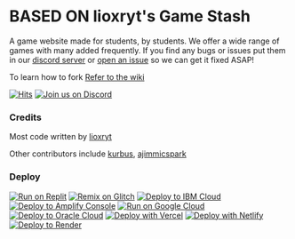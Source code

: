 # BASED ON lioxryt's Game Stash

A game website made for students, by students. We offer a wide range of games with many added frequently. If you find any bugs or issues put them in our [discord server](https://discord.gg/Qf5wmbGzk9) or [open an issue](https://github.com/lioxryt/lioxryt.github.io/issues) so we can get it fixed ASAP!

To learn how to fork [Refer to the wiki](https://github.com/lioxryt/lioxryt.github.io/wiki/Forking)

[![Hits](https://hits.seeyoufarm.com/api/count/incr/badge.svg?url=https%3A%2F%2Fgithub.com%2Flioxryt%2Flioxryt.github.io&count_bg=%23E2B726&title_bg=%23FFDD85&icon=&icon_color=%23E7E7E7&title=hits&edge_flat=false)](https://hits.seeyoufarm.com)
[![Join us on Discord](/img/D9D110E0-83DD-4047-B0F0-5EC39A0DEBA2.jpeg)](https://discord.gg/Qf5wmbGzk9)

### Credits

Most code written by [lioxryt](https://github.com/lioxryt)

Other contributors include [kurbus](https://github.com/kurbus), [ajimmicspark](https://github.com/ajimmicspark)


### Deploy 
[![Run on Replit](https://binbashbanana.github.io/deploy-buttons/buttons/remade/replit.svg)](https://github.com/lioxryt/lioxryt.github.io)
[![Remix on Glitch](https://binbashbanana.github.io/deploy-buttons/buttons/remade/glitch.svg)](https://glitch.com/edit/#!/import/github/lioxryt/lioxryt.github.io)
[![Deploy to IBM Cloud](https://binbashbanana.github.io/deploy-buttons/buttons/remade/ibmcloud.svg)](https://cloud.ibm.com/devops/setup/deploy?repository=https://github.com/lioxryt/lioxryt.github.io)
[![Deploy to Amplify Console](https://binbashbanana.github.io/deploy-buttons/buttons/remade/amplifyconsole.svg)](https://console.aws.amazon.com/amplify/home#/deploy?repo=https://github.com/lioxryt/lioxryt.github.io)
[![Run on Google Cloud](https://binbashbanana.github.io/deploy-buttons/buttons/remade/googlecloud.svg)](https://deploy.cloud.run/?git_repo=https://github.com/lioxryt/lioxryt.github.io)
[![Deploy to Oracle Cloud](https://binbashbanana.github.io/deploy-buttons/buttons/remade/oraclecloud.svg)](https://cloud.oracle.com/resourcemanager/stacks/create?zipUrl=https://github.com/lioxryt/lioxryt.github.io/archive/refs/heads/main.zip)
[![Deploy with Vercel](https://binbashbanana.github.io/deploy-buttons/buttons/remade/vercel.svg)](https://vercel.com/new/clone?repository-url=https%3A%2F%2Fgithub.com%2F3kh0%2F3kh0.github.io) 
[![Deploy with Netlify](https://binbashbanana.github.io/deploy-buttons/buttons/remade/netlify.svg)](https://app.netlify.com/start/deploy?repository=https://github.com/lioxryt/lioxryt.github.io)
[![Deploy to Render](https://binbashbanana.github.io/deploy-buttons/buttons/remade/render.svg)](https://render.com/deploy?repo=https://github.com/lioxryt/lioxryt.github.io)
